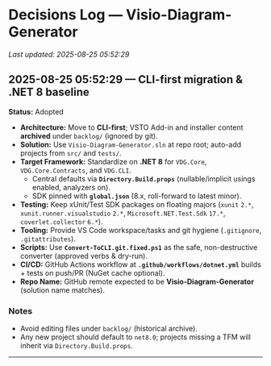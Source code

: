 # Decisions Log — Visio-Diagram-Generator
_Last updated: 2025-08-25 05:52:29_

## 2025-08-25 05:52:29 — CLI-first migration & .NET 8 baseline
**Status:** Adopted

- **Architecture:** Move to **CLI-first**; VSTO Add-in and installer content **archived** under `backlog/` (ignored by git).
- **Solution:** Use `Visio-Diagram-Generator.sln` at repo root; auto-add projects from `src/` and `tests/`.
- **Target Framework:** Standardize on **.NET 8** for `VDG.Core`, `VDG.Core.Contracts`, and `VDG.CLI`.  
  - Central defaults via **`Directory.Build.props`** (nullable/implicit usings enabled, analyzers on).
  - SDK pinned with **`global.json`** (8.x, roll-forward to latest minor).
- **Testing:** Keep xUnit/Test SDK packages on floating majors (`xunit` `2.*`, `xunit.runner.visualstudio` `2.*`, `Microsoft.NET.Test.Sdk` `17.*`, `coverlet.collector` `6.*`).
- **Tooling:** Provide VS Code workspace/tasks and git hygiene (`.gitignore`, `.gitattributes`).
- **Scripts:** Use **`Convert-ToCLI.git.fixed.ps1`** as the safe, non-destructive converter (approved verbs & dry-run). 
- **CI/CD:** GitHub Actions workflow at **`.github/workflows/dotnet.yml`** builds + tests on push/PR (NuGet cache optional).
- **Repo Name:** GitHub remote expected to be **Visio-Diagram-Generator** (solution name matches).

### Notes
- Avoid editing files under `backlog/` (historical archive).
- Any new project should default to `net8.0`; projects missing a TFM will inherit via `Directory.Build.props`.

---

